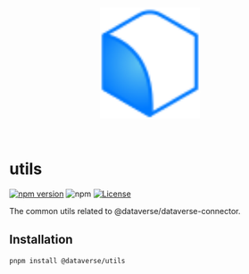 <br/>
<p align="center">
<a href=" " target="_blank">
<img src="https://github.com/dataverse-os/dataverse-connector/raw/main/logo.svg" width="180" alt="Dataverse logo">
</a >
</p >
<br/>

# utils

[![npm version](https://img.shields.io/npm/v/@dataverse/utils.svg)](https://www.npmjs.com/package/@dataverse/utils)
![npm](https://img.shields.io/npm/dw/@dataverse/utils)
[![License](https://img.shields.io/npm/l/@dataverse/utils.svg)](https://github.com/dataverse-os/dataverse-connector/blob/main/packages/utils/LICENSE.md)

The common utils related to @dataverse/dataverse-connector.

## Installation

```bash
pnpm install @dataverse/utils
```
